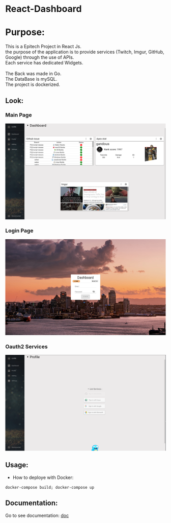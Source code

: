 # React-Dashboard

# Purpose:
This is a Epitech Project in React Js.<br/>
the purpose of the application is to provide services (Twitch, Imgur, GitHub, Google) through the use of APIs.<br/>
Each service has dedicated Widgets.<br/>
<br/>
The Back was made in Go.<br/>
The DataBase is mySQL.<br/>
The project is dockerized.<br/>

## Look:
### Main Page
<p align="center">
<img src="./doc-img/main_page.png" alt="log"/><br/>
</p>

### Login Page
<p align="center">
<img src="./doc-img/screen8.jpg" alt="log"/><br/>
</p>

### Oauth2 Services
<p align="center">
<img src="./doc-img/service.png" alt="log"/><br/>
</p>

## Usage:
- How to deploye with Docker:
```
docker-compose build; docker-compose up
```

## Documentation:
Go to see documentation:
[doc](./doc-img/user.md)


